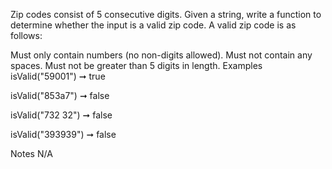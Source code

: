 Zip codes consist of 5 consecutive digits. Given a string, write a function to determine whether the input is a valid zip code. A valid zip code is as follows:

Must only contain numbers (no non-digits allowed).
Must not contain any spaces.
Must not be greater than 5 digits in length.
Examples
isValid("59001") ➞ true

isValid("853a7") ➞ false

isValid("732 32") ➞ false

isValid("393939") ➞ false

Notes
N/A